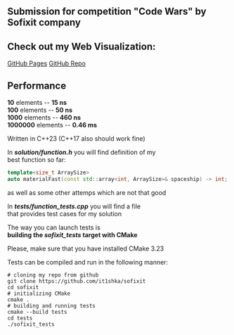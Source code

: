 ## Submission for competition "Code Wars" by Sofixit company

## Check out my Web Visualization:
[GitHub Pages](https://it1shka.github.io/material-visualization/)
[GitHub Repo](https://github.com/it1shka/material-visualization)

## Performance
**10** elements -- **15 ns** <br>
**100** elements -- **50 ns** <br>
**1000** elements -- **460 ns** <br>
**1000000** elements -- **0.46 ms** <br>

Written in C++23 (C++17 also should work fine)

In *__solution/function.h__* you will find definition of my <br>
best function so far:
```cpp
template<size_t ArraySize>
auto materialFast(const std::array<int, ArraySize>& spaceship) -> int;
```

as well as some other attemps which are not that good

In *__tests/function_tests.cpp__* you will find a file <br>
that provides test cases for my solution

The way you can launch tests is <br>
__building the *sofixit_tests* target with CMake__

Please, make sure that you have installed CMake 3.23

Tests can be compiled and run in the following manner:

```shell
# cloning my repo from github
git clone https://github.com/it1shka/sofixit
cd sofixit
# initializing CMake
cmake .
# building and running tests
cmake --build tests
cd tests
./sofixit_tests
```

